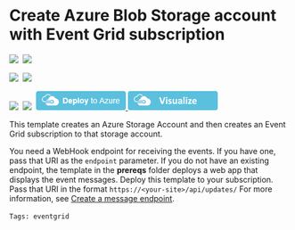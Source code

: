 # Create Azure Blob Storage account with Event Grid subscription

<IMG SRC="https://azbotstorage.blob.core.windows.net/badges/101-event-grid-subscription-and-storage/PublicLastTestDate.svg" />&nbsp;
<IMG SRC="https://azbotstorage.blob.core.windows.net/badges/101-event-grid-subscription-and-storage/PublicDeployment.svg" />&nbsp;

<IMG SRC="https://azbotstorage.blob.core.windows.net/badges/101-event-grid-subscription-and-storage/FairfaxLastTestDate.svg" />&nbsp;
<IMG SRC="https://azbotstorage.blob.core.windows.net/badges/101-event-grid-subscription-and-storage/FairfaxDeployment.svg" />&nbsp;

<IMG SRC="https://azbotstorage.blob.core.windows.net/badges/101-event-grid-subscription-and-storage/BestPracticeResult.svg" />&nbsp;
<IMG SRC="https://azbotstorage.blob.core.windows.net/badges/101-event-grid-subscription-and-storage/CredScanResult.svg" />&nbsp;
<a href="https://portal.azure.com/#create/Microsoft.Template/uri/https%3A%2F%2Fraw.githubusercontent.com%2FAzure%2Fazure-quickstart-templates%2Fmaster%2F101-event-grid-subscription-and-blob%2Fazuredeploy.json" target="_blank">
    <img src="https://raw.githubusercontent.com/Azure/azure-quickstart-templates/master/1-CONTRIBUTION-GUIDE/images/deploytoazure.png"/>
</a>
<a href="http://armviz.io/#/?load=https%3A%2F%2Fraw.githubusercontent.com%2FAzure%2Fazure-quickstart-templates%2Fmaster%2F101-event-grid-subscription-and-blob%2Fazuredeploy.json" target="_blank">
    <img src="https://raw.githubusercontent.com/Azure/azure-quickstart-templates/master/1-CONTRIBUTION-GUIDE/images/visualizebutton.png"/>
</a>

This template creates an Azure Storage Account and then creates an Event Grid subscription to that storage account.

You need a WebHook endpoint for receiving the events. If you have one, pass that URI as the `endpoint` parameter. If you do not have an existing endpoint, the template in the **prereqs** folder deploys a web app that displays the event messages. Deploy this template to your subscription. Pass that URI in the format `https://<your-site>/api/updates/` For more information, see [Create a message endpoint](https://docs.microsoft.com/azure/event-grid/custom-event-quickstart#create-a-message-endpoint).

`Tags: eventgrid`
